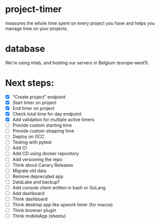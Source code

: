 # project-timer
measures the whole time spent on every project you have and helps you manage time on your projects.

# database
We're using mlab, and hosting our servers in Belgium (europe-west1).


# Next steps:
- [x] "Create project" endpoint
- [x] Start timer on project
- [x] End timer on project
- [x] Check total time for day endpoint
- [x] Add validation for multiple active timers
- [ ] Provide custom starting time
- [ ] Provide custom stopping time
- [ ] Deploy on GCC
- [ ] Testing with pytest
- [ ] Add CI
- [ ] Add CD using docker repository
- [ ] Add versioning the repo
- [ ] Think about Canary Releases
- [ ] Migrate old data
- [ ] Remove deprecated app
- [ ] DataLake and backup?
- [ ] Add console client written in bash or GoLang
- [ ] Add dashboard
- [ ] Think dashboard
- [ ] Think desktop app like upwork timer (for macos)
- [ ] Think browser plugin
- [ ] Think mobileApp (sheetu)
